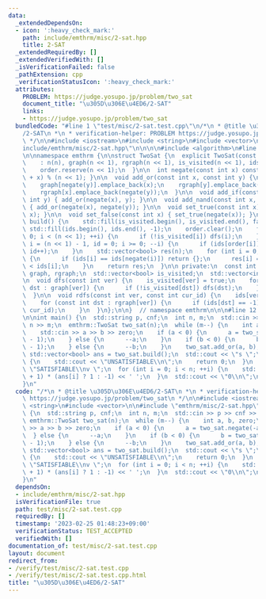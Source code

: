 ```yaml
---
data:
  _extendedDependsOn:
  - icon: ':heavy_check_mark:'
    path: include/emthrm/misc/2-sat.hpp
    title: 2-SAT
  _extendedRequiredBy: []
  _extendedVerifiedWith: []
  _isVerificationFailed: false
  _pathExtension: cpp
  _verificationStatusIcon: ':heavy_check_mark:'
  attributes:
    PROBLEM: https://judge.yosupo.jp/problem/two_sat
    document_title: "\u305D\u306E\u4ED6/2-SAT"
    links:
    - https://judge.yosupo.jp/problem/two_sat
  bundledCode: "#line 1 \"test/misc/2-sat.test.cpp\"\n/*\n * @title \u305D\u306E\u4ED6\
    /2-SAT\n *\n * verification-helper: PROBLEM https://judge.yosupo.jp/problem/two_sat\n\
    \ */\n\n#include <iostream>\n#include <string>\n#include <vector>\n\n#line 1 \"\
    include/emthrm/misc/2-sat.hpp\"\n\n\n\n#include <algorithm>\n#line 6 \"include/emthrm/misc/2-sat.hpp\"\
    \n\nnamespace emthrm {\n\nstruct TwoSat {\n  explicit TwoSat(const int n)\n  \
    \    : n(n), graph(n << 1), rgraph(n << 1), is_visited(n << 1), ids(n << 1) {\n\
    \    order.reserve(n << 1);\n  }\n\n  int negate(const int x) const { return (n\
    \ + x) % (n << 1); }\n\n  void add_or(const int x, const int y) {\n    graph[negate(x)].emplace_back(y);\n\
    \    graph[negate(y)].emplace_back(x);\n    rgraph[y].emplace_back(negate(x));\n\
    \    rgraph[x].emplace_back(negate(y));\n  }\n\n  void add_if(const int x, const\
    \ int y) { add_or(negate(x), y); }\n\n  void add_nand(const int x, const int y)\
    \ { add_or(negate(x), negate(y)); }\n\n  void set_true(const int x) { add_or(x,\
    \ x); }\n\n  void set_false(const int x) { set_true(negate(x)); }\n\n  std::vector<bool>\
    \ build() {\n    std::fill(is_visited.begin(), is_visited.end(), false);\n   \
    \ std::fill(ids.begin(), ids.end(), -1);\n    order.clear();\n    for (int i =\
    \ 0; i < (n << 1); ++i) {\n      if (!is_visited[i]) dfs(i);\n    }\n    for (int\
    \ i = (n << 1) - 1, id = 0; i >= 0; --i) {\n      if (ids[order[i]] == -1) rdfs(order[i],\
    \ id++);\n    }\n    std::vector<bool> res(n);\n    for (int i = 0; i < n; ++i)\
    \ {\n      if (ids[i] == ids[negate(i)]) return {};\n      res[i] = ids[negate(i)]\
    \ < ids[i];\n    }\n    return res;\n  }\n\n private:\n  const int n;\n  std::vector<std::vector<int>>\
    \ graph, rgraph;\n  std::vector<bool> is_visited;\n  std::vector<int> ids, order;\n\
    \n  void dfs(const int ver) {\n    is_visited[ver] = true;\n    for (const int\
    \ dst : graph[ver]) {\n      if (!is_visited[dst]) dfs(dst);\n    }\n    order.emplace_back(ver);\n\
    \  }\n\n  void rdfs(const int ver, const int cur_id) {\n    ids[ver] = cur_id;\n\
    \    for (const int dst : rgraph[ver]) {\n      if (ids[dst] == -1) rdfs(dst,\
    \ cur_id);\n    }\n  }\n};\n\n}  // namespace emthrm\n\n\n#line 12 \"test/misc/2-sat.test.cpp\"\
    \n\nint main() {\n  std::string p, cnf;\n  int n, m;\n  std::cin >> p >> cnf >>\
    \ n >> m;\n  emthrm::TwoSat two_sat(n);\n  while (m--) {\n    int a, b, zero;\n\
    \    std::cin >> a >> b >> zero;\n    if (a < 0) {\n      a = two_sat.negate(-a\
    \ - 1);\n    } else {\n      --a;\n    }\n    if (b < 0) {\n      b = two_sat.negate(-b\
    \ - 1);\n    } else {\n      --b;\n    }\n    two_sat.add_or(a, b);\n  }\n  const\
    \ std::vector<bool> ans = two_sat.build();\n  std::cout << \"s \";\n  if (ans.empty())\
    \ {\n    std::cout << \"UNSATISFIABLE\\n\";\n    return 0;\n  }\n  std::cout <<\
    \ \"SATISFIABLE\\nv \";\n  for (int i = 0; i < n; ++i) {\n    std::cout << (i\
    \ + 1) * (ans[i] ? 1 : -1) << ' ';\n  }\n  std::cout << \"0\\n\";\n  return 0;\n\
    }\n"
  code: "/*\n * @title \u305D\u306E\u4ED6/2-SAT\n *\n * verification-helper: PROBLEM\
    \ https://judge.yosupo.jp/problem/two_sat\n */\n\n#include <iostream>\n#include\
    \ <string>\n#include <vector>\n\n#include \"emthrm/misc/2-sat.hpp\"\n\nint main()\
    \ {\n  std::string p, cnf;\n  int n, m;\n  std::cin >> p >> cnf >> n >> m;\n \
    \ emthrm::TwoSat two_sat(n);\n  while (m--) {\n    int a, b, zero;\n    std::cin\
    \ >> a >> b >> zero;\n    if (a < 0) {\n      a = two_sat.negate(-a - 1);\n  \
    \  } else {\n      --a;\n    }\n    if (b < 0) {\n      b = two_sat.negate(-b\
    \ - 1);\n    } else {\n      --b;\n    }\n    two_sat.add_or(a, b);\n  }\n  const\
    \ std::vector<bool> ans = two_sat.build();\n  std::cout << \"s \";\n  if (ans.empty())\
    \ {\n    std::cout << \"UNSATISFIABLE\\n\";\n    return 0;\n  }\n  std::cout <<\
    \ \"SATISFIABLE\\nv \";\n  for (int i = 0; i < n; ++i) {\n    std::cout << (i\
    \ + 1) * (ans[i] ? 1 : -1) << ' ';\n  }\n  std::cout << \"0\\n\";\n  return 0;\n\
    }\n"
  dependsOn:
  - include/emthrm/misc/2-sat.hpp
  isVerificationFile: true
  path: test/misc/2-sat.test.cpp
  requiredBy: []
  timestamp: '2023-02-25 01:48:23+09:00'
  verificationStatus: TEST_ACCEPTED
  verifiedWith: []
documentation_of: test/misc/2-sat.test.cpp
layout: document
redirect_from:
- /verify/test/misc/2-sat.test.cpp
- /verify/test/misc/2-sat.test.cpp.html
title: "\u305D\u306E\u4ED6/2-SAT"
---
```

